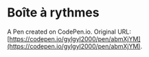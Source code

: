 # Boîte à rythmes

A Pen created on CodePen.io. Original URL: [https://codepen.io/gylgyl2000/pen/abmXjYM](https://codepen.io/gylgyl2000/pen/abmXjYM).



